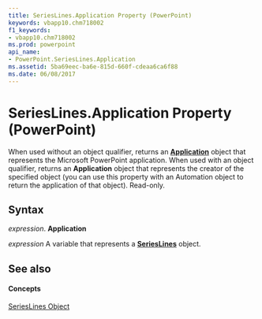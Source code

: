 ```yaml
---
title: SeriesLines.Application Property (PowerPoint)
keywords: vbapp10.chm718002
f1_keywords:
- vbapp10.chm718002
ms.prod: powerpoint
api_name:
- PowerPoint.SeriesLines.Application
ms.assetid: 5ba69eec-ba6e-815d-660f-cdeaa6ca6f88
ms.date: 06/08/2017
---
```



# SeriesLines.Application Property (PowerPoint)

When used without an object qualifier, returns an  **[Application](PowerPoint.Application.md)** object that represents the Microsoft PowerPoint application. When used with an object qualifier, returns an **Application** object that represents the creator of the specified object (you can use this property with an Automation object to return the application of that object). Read-only.


## Syntax

 _expression_. **Application**

 _expression_ A variable that represents a **[SeriesLines](PowerPoint.SeriesLines.md)** object.


## See also


#### Concepts


[SeriesLines Object](PowerPoint.SeriesLines.md)

